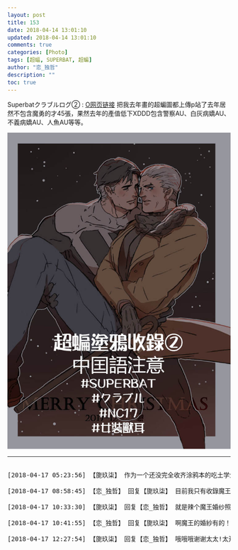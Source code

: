 ```yaml
---
layout: post
title: 153
date: 2018-04-14 13:01:10
updated: 2018-04-14 13:01:10
comments: true
categories: [Photo]
tags: [超蝠, SUPERBAT, 超蝙]
author: "恋_独哲"
description: ""
toc: true
---
```


<p>Superbatクラブルログ②&nbsp;:&nbsp;<a target="_blank" rel="nofollow" href="http://t.cn/RmOOu5f"  >O网页链接</a>&nbsp;把我去年畫的超蝙圖都上傳p站了去年居然不包含魔勇的才45張，果然去年的產值低下XDDD包含警察AU、白灰病嬌AU、不義病嬌AU、人魚AU等等。&nbsp;<br /></p>

![](https://raw.githubusercontent.com/alicewish/maple50821/master/img_YW5MWVN1NEpoZFhMRU15WGVlb2pnNnpaL01TTWQreXBjVFd1d0pZbmZrb05vdmFoeVJDWDh3PT0.jpg)

---

<pre>

[2018-04-17 05:23:56] 【旎玖柒】 作为一个还没完全收齐涂鸦本的吃土学生党想来问一句，太太所。有超蝙涂鸦都会收到涂鸦本里吗qwqqqqq记得之前有好多特别棒的图没在本里找到，是收不过来了还是掉落了？很慌张qwqqqqqq

[2018-04-17 08:58:45] 【恋_独哲】 回复【旎玖柒】 目前我只有收錄魔王與勇者AU的塗鴉本，其他主題的超蝙塗鴉目前只有塗鴉小冊收了幾張比較完整的塗鴉，其他的塗鴉比較沒有想要收成冊的意思，畢竟只是塗鴉😂一直收成冊販售也不好意思。有比較喜歡哪幾張嗎我看看會不會收在其他的刊物裡面

[2018-04-17 10:33:30] 【旎玖柒】 回复【恋_独哲】 就是辣个魔王婚纱照什么的prprpr（太太好用心谢谢啦）(●´∇｀●)

[2018-04-17 10:41:55] 【恋_独哲】 回复【旎玖柒】 啊魔王的婚紗有的！收在第六本！

[2018-04-17 12:27:54] 【旎玖柒】 回复【恋_独哲】 哦哦哦谢谢太太!太开心啦w出手出手!(●´∇｀●)（抱抱）

</pre>